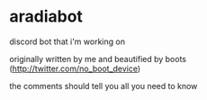 # aradiabot
discord bot that i'm working on

originally written by me and beautified by boots (http://twitter.com/no_boot_device)

the comments should tell you all you need to know
